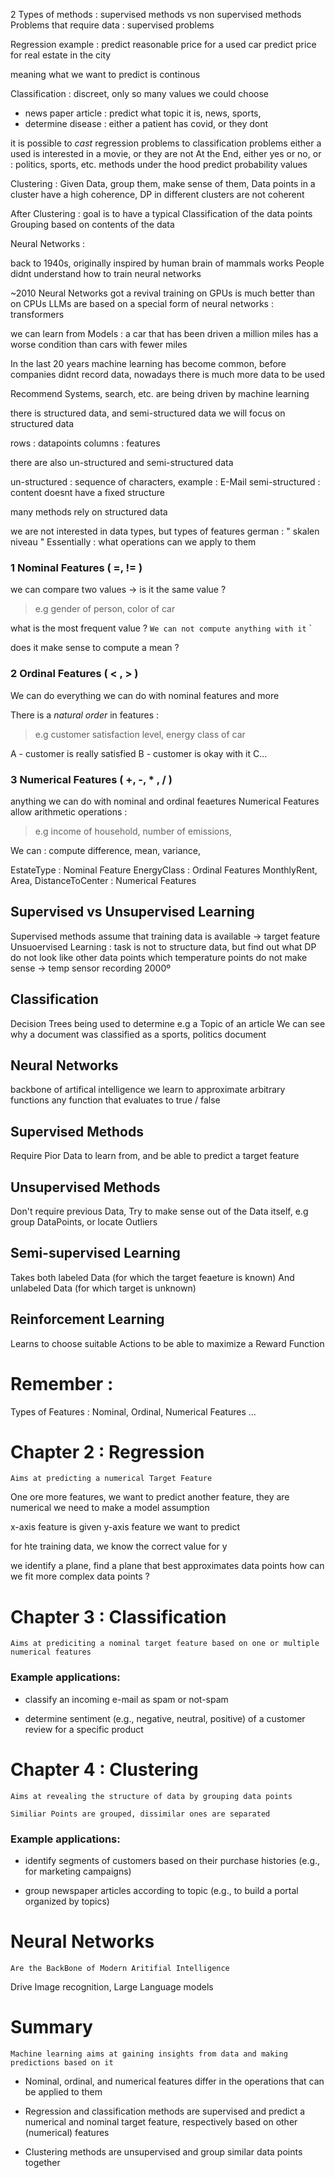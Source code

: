 
2 Types of methods : supervised methods vs non supervised methods 
Problems that require data : supervised problems 


Regression example : 
predict reasonable price for a used car 
predict price for real estate in the city 


meaning what we want to predict is continous 


Classification : 
discreet, only so many values we could choose 
- news paper article :  predict what topic it is, news, sports, 
- determine disease : either a patient has covid, or they dont 

it is possible to *cast* regression problems to classification problems
either a used is interested in a movie, or they are not 
At the End, either yes or no, or : politics, sports, etc.
	methods under the hood predict probability values 


Clustering : 
Given Data, group them, make sense of them, 
Data points in a cluster have a high coherence, DP in different clusters are not coherent

After Clustering : goal is to have a typical Classification of the data points 
Grouping based on contents of the data 


Neural Networks : 

back to 1940s, originally inspired by human brain of mammals works 
People didnt understand how to train neural networks 

~2010 Neural Networks got a revival 
training on GPUs is much better than on CPUs 
LLMs are based on a special form of neural networks : transformers 


we can learn from Models : a car that has been driven a million miles has a worse condition than cars with fewer miles 

In the last 20 years machine learning has become common, before companies didnt record data, nowadays there is much more data to be used 

Recommend Systems, search, etc. are being driven by machine learning 

there is structured data, and semi-structured data
we will focus on structured data 

rows : datapoints 
columns : features 

there are also un-structured and semi-structured data 

un-structured : sequence of characters, example : E-Mail 
semi-structured : content doesnt have a fixed structure

many methods rely on structured data

we are not interested in data types, but types of features 
german : " skalen niveau "
Essentially : what operations can we apply to them 

### 1 Nominal Features  ( =, != )
we can compare two values -> is it the same value ? 
> e.g gender of person, color of car 

what is the most frequent value ? 
` We can not compute anything with it ` `

does it make sense to compute a mean ? 
	
### 2 Ordinal Features ( < , > )
We can do everything we can do with nominal features and more 

There is a *natural order* in features : 
> e.g customer satisfaction level, energy class of car 

A - customer is really satisfied 
B - customer is okay with it
C...


### 3 Numerical Features ( +, -, * , / )
anything we can do with nominal and ordinal feaetures 
Numerical Features allow arithmetic operations : 

> e.g income of household, number of emissions,

 We can : compute difference, mean, variance, 


EstateType : Nominal Feature 
EnergyClass : Ordinal Features 
MonthlyRent, Area, DistanceToCenter : Numerical Features 


## Supervised vs Unsupervised Learning 
Supervised methods assume that training data is available -> target feature 
Unsuoervised Learning : task is not to structure data, but find out what DP do not look like other data points 
	which temperature points do not make sense -> temp sensor recording 2000º




## Classification 
Decision Trees being used to determine e.g a Topic of an article 
We can see why a document was classified as a sports, politics document 


## Neural Networks 
backbone of artifical intelligence 
we learn to approximate arbitrary functions 
	any function that evaluates to true / false 

## Supervised Methods
Require  Pior Data to learn from, and be able to predict a target feature

## Unsupervised Methods
Don't require previous Data, Try to make sense out of the Data itself, e.g group DataPoints, or locate Outliers

## Semi-supervised Learning
Takes both labeled Data (for which the target feaeture is known)
And unlabeled Data (for which target is unknown)
## Reinforcement Learning
Learns to choose suitable Actions to be able to maximize a Reward Function 




# Remember : 
Types of Features : Nominal, Ordinal, Numerical Features 
...



# Chapter 2 : Regression 

	Aims at predicting a numerical Target Feature



One ore more features, 
we want to predict another feature, they are numerical
we need to make a model assumption 

x-axis feature is given 
y-axis feature we want to predict 

for hte training data, we know the correct value for y 

we identify a plane, find a plane that best approximates data points 
how can we fit more complex data points ? 

# Chapter 3 : Classification 

	Aims at prediciting a nominal target feature based on one or multiple numerical features

### Example applications:

- classify an incoming e-mail as spam or not-spam

-  determine sentiment (e.g., negative, neutral, positive) of a customer review for a specific product


# Chapter 4 : Clustering 

	Aims at revealing the structure of data by grouping data points 

	Similiar Points are grouped, dissimilar ones are separated 

### Example applications:

- identify segments of customers based on their purchase histories (e.g., for marketing campaigns)

- group newspaper articles according to topic (e.g., to build a portal organized by topics)

# Neural Networks 

	Are the BackBone of Modern Aritifial Intelligence 
Drive Image recognition, Large Language models 

# Summary 

	Machine learning aims at gaining insights from data and making predictions based on it

- Nominal, ordinal, and numerical features differ in the operations that can be applied to them

- Regression and classification methods are supervised and predict a numerical and nominal target feature, respectively based on other (numerical) features

- Clustering methods are unsupervised and group similar data points together



